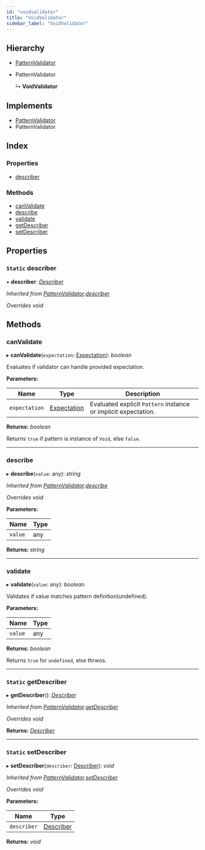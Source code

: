 ```yaml
---
id: "voidvalidator"
title: "VoidValidator"
sidebar_label: "VoidValidator"
---
```


## Hierarchy

* [PatternValidator](patternvalidator.md)

* PatternValidator

  ↳ **VoidValidator**

## Implements

* [PatternValidator](../interfaces/types.patternvalidator.md)
* PatternValidator

## Index

### Properties

* [describer](voidvalidator.md#static-describer)

### Methods

* [canValidate](voidvalidator.md#canvalidate)
* [describe](voidvalidator.md#describe)
* [validate](voidvalidator.md#validate)
* [getDescriber](voidvalidator.md#static-getdescriber)
* [setDescriber](voidvalidator.md#static-setdescriber)

## Properties

### `Static` describer

▪ **describer**: *[Describer](../interfaces/types.describer.md)*

*Inherited from [PatternValidator](patternvalidator.md).[describer](patternvalidator.md#static-describer)*

*Overrides void*

## Methods

###  canValidate

▸ **canValidate**(`expectation`: [Expectation](../modules/types.md#expectation)): *boolean*

Evaluates if validator can handle provided expectation.

**Parameters:**

Name | Type | Description |
------ | ------ | ------ |
`expectation` | [Expectation](../modules/types.md#expectation) | Evaluated explicit `Pattern` instance or implicit expectation. |

**Returns:** *boolean*

Returns `true` if pattern is instance of `Void`, else `false`.

___

###  describe

▸ **describe**(`value`: any): *string*

*Inherited from [PatternValidator](patternvalidator.md).[describe](patternvalidator.md#describe)*

*Overrides void*

**Parameters:**

Name | Type |
------ | ------ |
`value` | any |

**Returns:** *string*

___

###  validate

▸ **validate**(`value`: any): *boolean*

Validates if value matches pattern definition(undefined).

**Parameters:**

Name | Type |
------ | ------ |
`value` | any |

**Returns:** *boolean*

Returns `true` for `undefined`, else thrwos.

___

### `Static` getDescriber

▸ **getDescriber**(): *[Describer](../interfaces/types.describer.md)*

*Inherited from [PatternValidator](patternvalidator.md).[getDescriber](patternvalidator.md#static-getdescriber)*

*Overrides void*

**Returns:** *[Describer](../interfaces/types.describer.md)*

___

### `Static` setDescriber

▸ **setDescriber**(`describer`: [Describer](../interfaces/types.describer.md)): *void*

*Inherited from [PatternValidator](patternvalidator.md).[setDescriber](patternvalidator.md#static-setdescriber)*

*Overrides void*

**Parameters:**

Name | Type |
------ | ------ |
`describer` | [Describer](../interfaces/types.describer.md) |

**Returns:** *void*

